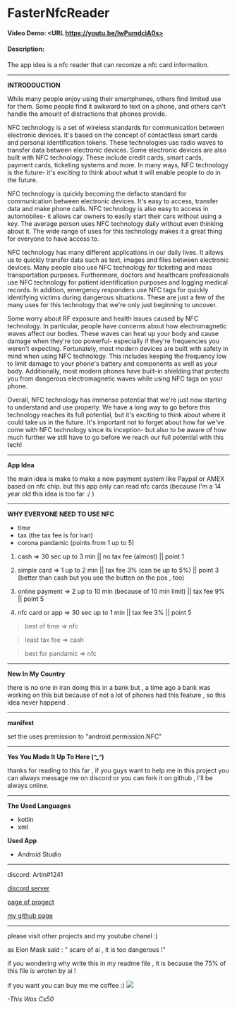 # FasterNfcReader
#### Video Demo:  <URL https://youtu.be/lwPumdciA0s>
#### Description:
The app idea is a nfc reader that can reconize a nfc card information.

****
**INTRODOUCTION**

While many people enjoy using their smartphones, others find limited use for them. Some people find it awkward to text on a phone, and others can't handle the amount of distractions that phones provide.

NFC technology is a set of wireless standards for communication between electronic devices. It's based on the concept of contactless smart cards and personal identification tokens. These technologies use radio waves to transfer data between electronic devices. Some electronic devices are also built with NFC technology. These include credit cards, smart cards, payment cards, ticketing systems and more. In many ways, NFC technology is the future- it's exciting to think about what it will enable people to do in the future.

NFC technology is quickly becoming the defacto standard for communication between electronic devices. It's easy to access, transfer data and make phone calls. NFC technology is also easy to access in automobiles- it allows car owners to easily start their cars without using a key. The average person uses NFC technology daily without even thinking about it. The wide range of uses for this technology makes it a great thing for everyone to have access to.

NFC technology has many different applications in our daily lives. It allows us to quickly transfer data such as text, images and files between electronic devices. Many people also use NFC technology for ticketing and mass transportation purposes. Furthermore, doctors and healthcare professionals use NFC technology for patient identification purposes and logging medical records. In addition, emergency responders use NFC tags for quickly identifying victims during dangerous situations. These are just a few of the many uses for this technology that we're only just beginning to uncover.

Some worry about RF exposure and health issues caused by NFC technology. In particular, people have concerns about how electromagnetic waves affect our bodies. These waves can heat up your body and cause damage when they're too powerful- especially if they're frequencies you weren't expecting. Fortunately, most modern devices are built with safety in mind when using NFC technology. This includes keeping the frequency low to limit damage to your phone's battery and components as well as your body. Additionally, most modern phones have built-in shielding that protects you from dangerous electromagnetic waves while using NFC tags on your phone.

Overall, NFC technology has immense potential that we're just now starting to understand and use properly. We have a long way to go before this technology reaches its full potential, but it's exciting to think about where it could take us in the future. It's important not to forget about how far we've come with NFC technology since its inception- but also to be aware of how much further we still have to go before we reach our full potential with this tech!



****
**App Idea**

the main idea is make to make a new payment system like Paypal or AMEX based on nfc chip. but this app only can read nfc cards (because I'm a 14 year old this idea is too far :/ )



****
**WHY EVERYONE NEED TO USE NFC**
- time
- tax (the tax fee is for iran)
- corona pandamic (points from 1 up to 5)
 1. cash => 30 sec up to 3 min || no tax fee (almost) || point 1

 2. simple card => 1 up to 2 min || tax fee 3% (can be up to 5%) || point 3 (better than cash but you use the butten on the pos , too)

 3. online payment => 2 up to 10 min (because of 10 min limit) || tax fee 9% || point 5

4. nfc card or app => 30 sec up to 1 min || tax fee 3% || point 5

>best of time => nfc

>least tax fee => cash

>best for pandamic => nfc

****
**New In My Country**

there is no one in iran doing this in a bank but , a time ago a bank was working on this but because of not a lot of phones had this feature , so this idea never happend .



****
**manifest**

set the uses premission to "android.permission.NFC"










****
**Yes You Made It Up To Here (*^_^*)**

thanks for reading to this far , if you guys want to help me in this project you can always message me on discord or you can fork it on github , I'll be always online.






****
**The Used Languages**

- kotlin
- xml

**Used App**

- Android Studio
****
discord: Artin#1241

[discord server](https://discord.gg/4gYgnustX3)

[page of progect](https://github.com/Artinnavidgoli/FasterNfc-cs50)

[my github page](https://github.com/Artinnavidgoli)


****
please visit other projects and my youtube chanel :)

as Elon Mask said : " scare of ai , it is too dangerous !"

if you wondering why write this in my readme file , it is because the 75% of this file is wroten by ai !

if you want you can buy me me coffee :)
<a href="https://coffeebede.ir/buycoffee/time.to.code.with.me"><img class="img-fluid" src="https://coffeebede.ir/DashboardTemplateV2/app-assets/images/banner/default-yellow.svg" /></a>

*-This Was Cs50*



